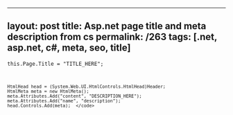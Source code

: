 ---
layout: post
title: Asp.net page title and meta description from cs
permalink: /263
tags: [.net, asp.net, c#, meta, seo, title]
----

<code>this.Page.Title = "TITLE_HERE";

    HtmlHead head = (System.Web.UI.HtmlControls.HtmlHead)Header;
    HtmlMeta meta = new HtmlMeta(); 
    meta.Attributes.Add("content", "DESCRIPTION_HERE");  
    meta.Attributes.Add("name", "description");
    head.Controls.Add(meta);  </code>

